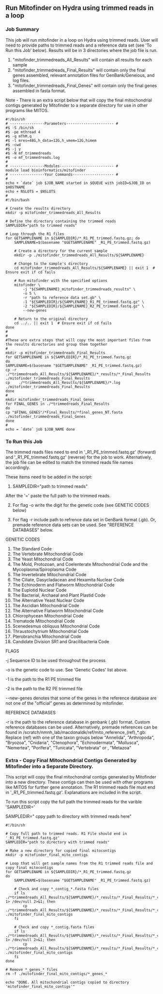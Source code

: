 ## Run Mitofinder on Hydra using trimmed reads in a loop
### Job Summary

This job will run mitofinder in a loop on Hydra using trimmed reads.
User will need to provide paths to trimmed reads and a reference data set (see 'To Run this Job' below).
Results will be in 3 directories where the job file is run. 

 1. "mitofinder_trimmedreads_All_Results" will contain all results for each sample
 2. "mitofinder_trimmedreads_Final_Results" will contain only the final genes assembled,
 relevant annotation files for GenBank/Geneious, and log files.
 3. "mitofinder_trimmedreads_Final_Genes" will contain only the final genes assembled in 
 fasta format.

Note - There is an extra script below that will copy the final mitochondrial contigs generated by 
Mitofinder to a separate directory for use in other programs like MITOS.



```
#!/bin/sh
# ----------------Parameters---------------------- #
#$ -S /bin/sh
#$ -pe mthread 4
#$ -q mThM.q
#$ -l mres=48G,h_data=12G,h_vmem=12G,himem
#$ -cwd
#$ -j y
#$ -N mf_trimmedreads
#$ -o mf_trimmedreads.log
#
# ----------------Modules------------------------- #
module load bioinformatics/mitofinder
# ----------------Your Commands------------------- #
#
echo + `date` job $JOB_NAME started in $QUEUE with jobID=$JOB_ID on $HOSTNAME
echo + NSLOTS = $NSLOTS
#
#!/bin/bash

# Create the results directory
mkdir -p mitofinder_trimmedreads_All_Results

# Define the directory containing the trimmed reads
SAMPLEDIR="path to trimmed reads"  

# Loop through the R1 files
for GETSAMPLENAME in ${SAMPLEDIR}/*_R1_PE_trimmed.fastq.gz; do
    SAMPLENAME=$(basename "$GETSAMPLENAME" _R1_PE_trimmed.fastq.gz)
    
    # Create a directory for the current sample
    mkdir -p ./mitofinder_trimmedreads_All_Results/${SAMPLENAME}
    
    # Change to the sample's directory
    cd mitofinder_trimmedreads_All_Results/${SAMPLENAME} || exit 1  # Ensure exit if cd fails

    # Run mitofinder with the specified options
    mitofinder \
        -j "${SAMPLENAME}_mitofinder_trimmedreads_results" \
        -o 5 \
        -r "path to reference data set.gb" \
        -1 "${SAMPLEDIR}/${SAMPLENAME}_R1_PE_trimmed.fastq.gz" \
        -2 "${SAMPLEDIR}/${SAMPLENAME}_R2_PE_trimmed.fastq.gz" \
        --new-genes

    # Return to the original directory
    cd ../.. || exit 1  # Ensure exit if cd fails
done
#
#
#These are extra steps that will copy the most important files from the results directories and group them together
#
mkdir -p mitofinder_trimmedreads_Final_Results
for GETSAMPLENAME in ${SAMPLEDIR}/*_R1_PE_trimmed.fastq.gz
do
SAMPLENAME=$(basename "$GETSAMPLENAME" _R1_PE_trimmed.fastq.gz)
cp -r ./*trimmedreads_All_Results/${SAMPLENAME}/*_results/*_Final_Results ./mitofinder_trimmedreads_Final_Results
cp    ./*trimmedreads_All_Results/${SAMPLENAME}/*.log ./mitofinder_trimmedreads_Final_Results
done
#
mkdir mitofinder_trimmedreads_Final_Genes
for FINAL_GENES in ./*trimmedreads_Final_Results
do
cp "$FINAL_GENES"/*Final_Results/*final_genes_NT.fasta ./mitofinder_trimmedreads_Final_Genes
done
#
echo = `date` job $JOB_NAME done
```


### To Run this Job
The trimmed reads files need to end in '_R1_PE_trimmed.fastq.gz' (forward) and '_R1_PE_trimmed.fastq.gz' (reverse) for the job to work. Alternatively, the job file can be edited to match the trimmed reads file names accordingly.

These items need to be added in the script:

1. SAMPLEDIR="path to trimmed reads"

  After the '=' paste the full path to the trimmed reads.

2. For flag -o write the digit for the genetic code (see GENETIC CODES below)

3. For flag -r include path to refrence data set in GenBank format (.gb). Or, premade reference data sets can be used. See "REFERENCE DATABASES" below.

GENETIC CODES
 1. The Standard Code 
 2. The Vertebrate Mitochondrial Code 
 3. The Yeast Mitochondrial Code 
 4. The Mold, Protozoan, and Coelenterate Mitochondrial Code and the
     Mycoplasma/Spiroplasma Code
 5. The Invertebrate Mitochondrial Code
 6. The Ciliate, Dasycladacean and Hexamita Nuclear Code 
 9. The Echinoderm and Flatworm Mitochondrial Code 
 10. The Euplotid Nuclear Code 
 11. The Bacterial, Archaeal and Plant Plastid Code 
 12. The Alternative Yeast Nuclear Code 
 13. The Ascidian Mitochondrial Code 
 14. The Alternative Flatworm Mitochondrial Code 
 16. Chlorophycean Mitochondrial Code 
 21. Trematode Mitochondrial Code 
 22. Scenedesmus obliquus Mitochondrial Code 
 23. Thraustochytrium Mitochondrial Code 
 24. Pterobranchia Mitochondrial Code 
 25. Candidate Division SR1 and Gracilibacteria Code


FLAGS

 -j Sequence ID to be used throughout the process

 -o is the genetic code to use. See 'Genetic Codes' list above.
 
 -1 is the path to the R1 PE trimmed file
 
 -2 is the path to the R2 PE trimmed file
 
 --new-genes denotes that some of the genes in the reference database are not
 one of the "official" genes as determined by mitofinder.

 REFERENCE DATABASES
 
 -r is the path to the reference database in genbank (.gb) format. Custom reference databases can be used. Alternatively, premade references can be found in /scratch/nmnh_lab/macdonaldk/ref/mito_reference_(ref)_*.gb:
 Replace (ref) with one of the taxon groups below
 "Annelida", "Arthropoda", "Bryozoa", "Cnidaria", "Ctenophora", "Echinodermata", 
 "Mollusca", "Nemertea", "Porifera", "Tunicata", "Vertebrata" or , "Metazoa"

 ### Extra - Copy Final Mitochondrial Contigs Generated by Mitofinder into a Separate Directory.
This script will copy the final mitochondrial contigs generated by Mitofinder into a new directory. These contigs can then be used with other programs like MITOS for further gene annotation.
The R1 trimmed reads file must end in '_R1_PE_trimmed.fastq.gz'. Explanations are included in the script.

To run this script copy the full path the trimmed reads for the varible 'SAMPLEDIR='

SAMPLEDIR=" cppy path to directory with trimmed reads here"

```
#!/bin/sh

# Copy full path to trimmed reads. R1 File should end in '_R1_PE_trimmed.fastq.gz'
SAMPLEDIR="path to directory with trimmed reads"

# Make a new directory for copied final mitocontigs
mkdir -p mitofinder_final_mito_contigs

# Loop that will get sample names from the R1 trimmed reads file and copy final mitocontigs
for GETSAMPLENAME in ${SAMPLEDIR}/*_R1_PE_trimmed.fastq.gz
do
    SAMPLENAME=$(basename "$GETSAMPLENAME" _R1_PE_trimmed.fastq.gz)
    
    # Check and copy *_contig_*.fasta files
    if ls ./*trimmedreads_All_Results/${SAMPLENAME}/*_results/*_Final_Results/*_contig_*.fasta 1> /dev/null 2>&1; then
        cp ./*trimmedreads_All_Results/${SAMPLENAME}/*_results/*_Final_Results/*_contig_*.fasta ./mitofinder_final_mito_contigs
    fi
    
    # Check and copy *_contig.fasta files
    if ls ./*trimmedreads_All_Results/${SAMPLENAME}/*_results/*_Final_Results/*_contig.fasta 1> /dev/null 2>&1; then
        cp ./*trimmedreads_All_Results/${SAMPLENAME}/*_results/*_Final_Results/*_contig.fasta ./mitofinder_final_mito_contigs
    fi
done

# Remove *_genes_* files
rm -f ./mitofinder_final_mito_contigs/*_genes_*

echo "DONE. All mitochondrial contigs copied to directory 'mitofinder_final_mito_contigs'"

```


 

